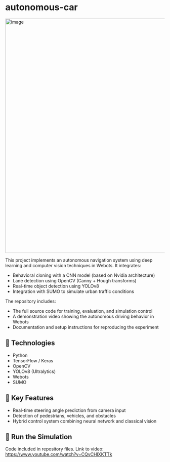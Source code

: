# autonomous-car


<img width="1386" height="741" alt="image" src="https://github.com/user-attachments/assets/a27a5f94-e1a9-4268-b1f4-4c521266f276" />

This project implements an autonomous navigation system using deep learning and computer vision techniques in Webots. It integrates:

- Behavioral cloning with a CNN model (based on Nvidia architecture)
- Lane detection using OpenCV (Canny + Hough transforms)
- Real-time object detection using YOLOv8
- Integration with SUMO to simulate urban traffic conditions

The repository includes:
- The full source code for training, evaluation, and simulation control
- A demonstration video showing the autonomous driving behavior in Webots
- Documentation and setup instructions for reproducing the experiment

## 🔧 Technologies
- Python
- TensorFlow / Keras
- OpenCV
- YOLOv8 (Ultralytics)
- Webots
- SUMO

## 🧪 Key Features
- Real-time steering angle prediction from camera input
- Detection of pedestrians, vehicles, and obstacles
- Hybrid control system combining neural network and classical vision

## 🚀 Run the Simulation
Code included in repository files. 
Link to video: https://www.youtube.com/watch?v=CQvCHlXKTTk
